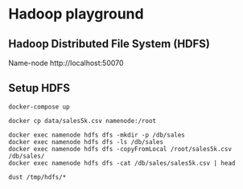 # Hadoop playground

## Hadoop Distributed File System (HDFS)

Name-node http://localhost:50070

## Setup HDFS

    docker-compose up

    docker cp data/sales5k.csv namenode:/root

    docker exec namenode hdfs dfs -mkdir -p /db/sales    
    docker exec namenode hdfs dfs -ls /db/sales
    docker exec namenode hdfs dfs -copyFromLocal /root/sales5k.csv /db/sales/
    docker exec namenode hdfs dfs -cat /db/sales/sales5k.csv | head

    dust /tmp/hdfs/*
